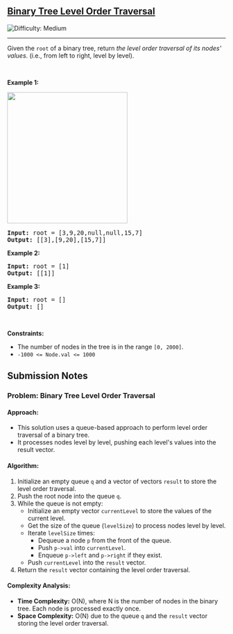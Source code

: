 <h2><a href="https://leetcode.com/problems/binary-tree-level-order-traversal">Binary Tree Level Order Traversal</a></h2> <img src='https://img.shields.io/badge/Difficulty-Medium-orange' alt='Difficulty: Medium' /><hr><p>Given the <code>root</code> of a binary tree, return <em>the level order traversal of its nodes&#39; values</em>. (i.e., from left to right, level by level).</p>

<p>&nbsp;</p>
<p><strong class="example">Example 1:</strong></p>
<img alt="" src="https://assets.leetcode.com/uploads/2021/02/19/tree1.jpg" style="width: 277px; height: 302px;" />
<pre>
<strong>Input:</strong> root = [3,9,20,null,null,15,7]
<strong>Output:</strong> [[3],[9,20],[15,7]]
</pre>

<p><strong class="example">Example 2:</strong></p>

<pre>
<strong>Input:</strong> root = [1]
<strong>Output:</strong> [[1]]
</pre>

<p><strong class="example">Example 3:</strong></p>

<pre>
<strong>Input:</strong> root = []
<strong>Output:</strong> []
</pre>

<p>&nbsp;</p>
<p><strong>Constraints:</strong></p>

<ul>
	<li>The number of nodes in the tree is in the range <code>[0, 2000]</code>.</li>
	<li><code>-1000 &lt;= Node.val &lt;= 1000</code></li>
</ul>




## Submission Notes

### Problem: Binary Tree Level Order Traversal

#### Approach:
- This solution uses a queue-based approach to perform level order traversal of a binary tree.
- It processes nodes level by level, pushing each level's values into the result vector.

#### Algorithm:
1. Initialize an empty queue `q` and a vector of vectors `result` to store the level order traversal.
2. Push the root node into the queue `q`.
3. While the queue is not empty:
   - Initialize an empty vector `currentLevel` to store the values of the current level.
   - Get the size of the queue (`levelSize`) to process nodes level by level.
   - Iterate `levelSize` times:
     - Dequeue a node `p` from the front of the queue.
     - Push `p->val` into `currentLevel`.
     - Enqueue `p->left` and `p->right` if they exist.
   - Push `currentLevel` into the `result` vector.
4. Return the `result` vector containing the level order traversal.

#### Complexity Analysis:
- **Time Complexity:** O(N), where N is the number of nodes in the binary tree. Each node is processed exactly once.
- **Space Complexity:** O(N) due to the queue `q` and the `result` vector storing the level order traversal.


